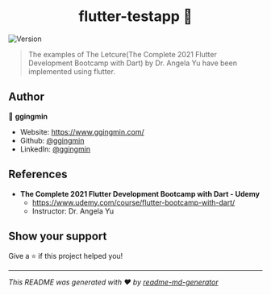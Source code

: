 <h1 align="center">flutter-testapp 👋</h1>
<p>
  <img alt="Version" src="https://img.shields.io/badge/version-1.0.0-blue.svg?cacheSeconds=2592000" />
</p>

> The examples of The Letcure(The Complete 2021 Flutter Development Bootcamp with Dart) by Dr. Angela Yu have been implemented using flutter.


## Author

👤 **ggingmin**

* Website: https://www.ggingmin.com/
* Github: [@ggingmin](https://github.com/ggingmin)
* LinkedIn: [@ggingmin](https://linkedin.com/in/ggingmin)


## References
* **The Complete 2021 Flutter Development Bootcamp with Dart - Udemy**
  * https://www.udemy.com/course/flutter-bootcamp-with-dart/
  * Instructor: Dr. Angela Yu


## Show your support

Give a ⭐️ if this project helped you!

***
_This README was generated with ❤️ by [readme-md-generator](https://github.com/kefranabg/readme-md-generator)_

